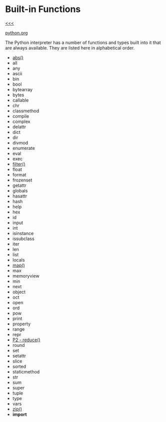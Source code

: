
Built-in Functions
======

[<<<](https://github.com/ttltrk/PRG/blob/master/PY/DOC/OPYM/OPYM.MD)

[python.org](https://docs.python.org/3/library/functions.html)

The Python interpreter has a number of functions and types built into it that are always available. They are listed here in alphabetical order.

* [abs()](https://github.com/ttltrk/PRG/blob/master/PY/DOC/OPYM/04_MET_FUN/FUNCTIONS/BIF/ABS.MD)
* all
* any
* ascii
* bin
* bool
* bytearray
* bytes
* callable
* chr
* classmethod
* compile
* complex
* delattr
* dict
* dir
* divmod
* enumerate
* eval
* exec
* [filter()](https://github.com/ttltrk/PRG/blob/master/PY/DOC/OPYM/04_MET_FUN/FUNCTIONS/BIF/FILTER.MD)
* float
* format
* frozenset
* getattr
* globals
* hasattr
* hash
* help
* hex
* id
* input
* int
* isinstance
* issubclass
* iter
* len
* list
* locals
* [map()](https://github.com/ttltrk/PRG/blob/master/PY/DOC/OPYM/04_MET_FUN/FUNCTIONS/BIF/MAP.MD)
* max
* memoryview
* min
* next
* object
* oct
* open
* ord
* pow
* print
* property
* range
* repr
* [P2 - reduce()](https://github.com/ttltrk/PRG/blob/master/PY/DOC/OPYM/04_MET_FUN/FUNCTIONS/BIF/REDUCE.MD)
* round
* set
* setattr
* slice
* sorted
* staticmethod
* str
* sum
* super
* tuple
* type
* vars
* [zip()](https://github.com/ttltrk/PRG/blob/master/PY/DOC/OPYM/04_MET_FUN/FUNCTIONS/BIF/ZIP.MD)
* __import__







